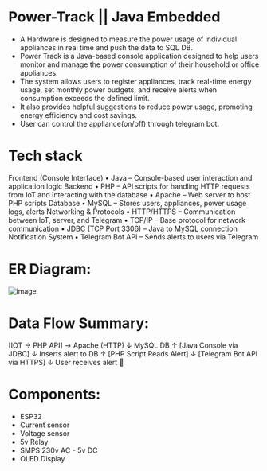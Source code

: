 # Power-Track || Java Embedded
* A Hardware is designed to measure the power usage of individual appliances in real time and push the data to SQL DB.
* Power Track is a Java-based console application designed to help users monitor and manage the power consumption of their household or office appliances.
* The system allows users to register appliances, track real-time energy usage, set monthly power budgets, and receive alerts when consumption exceeds the defined limit.
* It also provides helpful suggestions to reduce power usage, promoting energy efficiency and cost savings.
* User can control the appliance(on/off) through telegram bot.


# Tech stack
Frontend (Console Interface)
•	Java – Console-based user interaction and application logic
Backend
•	PHP – API scripts for handling HTTP requests from IoT and interacting with the database
•	Apache – Web server to host PHP scripts
Database
•	MySQL – Stores users, appliances, power usage logs, alerts
Networking & Protocols
•	HTTP/HTTPS – Communication between IoT, server, and Telegram
•	TCP/IP – Base protocol for network communication
•	JDBC (TCP Port 3306) – Java to MySQL connection
Notification System
•	Telegram Bot API – Sends alerts to users via Telegram


# ER Diagram:
![image](https://github.com/user-attachments/assets/928c4b33-df9a-4a61-aeb7-e61b77b7b19a)


# Data Flow Summary:
[IOT → PHP API] → Apache (HTTP)
        ↓
     MySQL DB
        ↑
  [Java Console via JDBC]
        ↓
   Inserts alert to DB
        ↑
  [PHP Script Reads Alert]
        ↓
[Telegram Bot API via HTTPS]
        ↓
   User receives alert 📲


# Components:
* ESP32 
* Current sensor  
* Voltage sensor 
* 5v Relay
* SMPS 230v AC - 5v DC 
* OLED Display
